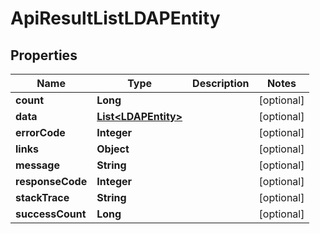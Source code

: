 
# ApiResultListLDAPEntity

## Properties
Name | Type | Description | Notes
------------ | ------------- | ------------- | -------------
**count** | **Long** |  |  [optional]
**data** | [**List&lt;LDAPEntity&gt;**](LDAPEntity.md) |  |  [optional]
**errorCode** | **Integer** |  |  [optional]
**links** | **Object** |  |  [optional]
**message** | **String** |  |  [optional]
**responseCode** | **Integer** |  |  [optional]
**stackTrace** | **String** |  |  [optional]
**successCount** | **Long** |  |  [optional]



